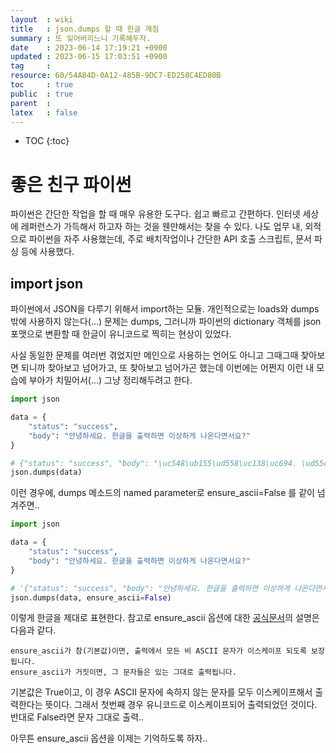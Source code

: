 ```yaml
---
layout  : wiki
title   : json.dumps 할 때 한글 깨짐 
summary : 또 잊어버리느니 기록해두자. 
date    : 2023-06-14 17:19:21 +0900
updated : 2023-06-15 17:03:51 +0900
tag     : 
resource: 60/54A84D-0A12-485B-9DC7-ED258C4ED80B
toc     : true
public  : true
parent  : 
latex   : false
---
```

* TOC
{:toc}

# 좋은 친구 파이썬
파이썬은 간단한 작업을 할 때 매우 유용한 도구다. 쉽고 빠르고 간편하다. 인터넷 세상에 레퍼런스가 가득해서 하고자 하는 것을 웬만해서는 찾을 수 있다.
나도 업무 내, 외적으로 파이썬을 자주 사용했는데, 주로 배치작업이나 간단한 API 호출 스크립트, 문서 파싱 등에 사용했다.

## import json
파이썬에서 JSON을 다루기 위해서 import하는 모듈. 개인적으로는 loads와 dumps 밖에 사용하지 않는다(...)
문제는 dumps, 그러니까 파이썬의 dictionary 객체를 json 포맷으로 변환할 때 한글이 유니코드로 찍히는 현상이 있었다.

사실 동일한 문제를 여러번 겪었지만 메인으로 사용하는 언어도 아니고 그때그때 찾아보면 되니까 찾아보고 넘어가고, 또 찾아보고 넘어가곤 했는데 이번에는 어쩐지 이런 내 모습에 부아가 치밀어서(...) 그냥 정리해두려고 한다.


```python
import json

data = {
    "status": "success",
    "body": "안녕하세요. 한글을 출력하면 이상하게 나온다면서요?"
}

# {"status": "success", "body": "\uc548\ub155\ud558\uc138\uc694. \ud55c\uae00\uc744 \ucd9c\ub825\ud558\uba74 \uc774\uc0c1\ud558\uac8c \ub098\uc628\ub2e4\uba74\uc11c\uc694?"}
json.dumps(data)
```

이런 경우에, dumps 메소드의 named parameter로 ensure_ascii=False 를 같이 넘겨주면..

```python
import json

data = {
    "status": "success",
    "body": "안녕하세요. 한글을 출력하면 이상하게 나온다면서요?"
}

# '{"status": "success", "body": "안녕하세요. 한글을 출력하면 이상하게 나온다면서요?"}'
json.dumps(data, ensure_ascii=False)
```

이렇게 한글을 제대로 표현한다. 참고로 ensure_ascii 옵션에 대한 [공식문서](https://docs.python.org/ko/3.7/library/json.html)의 설명은 다음과 같다.

```
ensure_ascii가 참(기본값)이면, 출력에서 모든 비 ASCII 문자가 이스케이프 되도록 보장됩니다. 
ensure_ascii가 거짓이면, 그 문자들은 있는 그대로 출력됩니다.
```

기본값은 True이고, 이 경우 ASCII 문자에 속하지 않는 문자를 모두 이스케이프해서 출력한다는 뜻이다. 그래서 첫번째 경우 유니코드로 이스케이프되어 출력되었던 것이다. 반대로 False라면 문자 그대로 출력..

아무튼 ensure_ascii 옵션을 이제는 기억하도록 하자..
